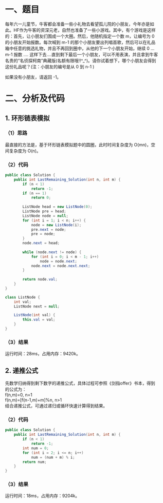 # 一、题目
每年六一儿童节，牛客都会准备一些小礼物去看望孤儿院的小朋友，今年亦是如此。HF作为牛客的资深元老，自然也准备了一些小游戏。其中，有个游戏是这样的：首先，让小朋友们围成一个大圈。然后，他随机指定一个数 m，让编号为 0 的小朋友开始报数。每次喊到 m-1 的那个小朋友要出列唱首歌，然后可以在礼品箱中任意的挑选礼物，并且不再回到圈中，从他的下一个小朋友开始，继续 0 ... m-1 报数 .... 这样下去....直到剩下最后一个小朋友，可以不用表演，并且拿到牛客名贵的“名侦探柯南”典藏版(名额有限哦!!^_^)。请你试着想下，哪个小朋友会得到这份礼品呢？(注：小朋友的编号是从 0 到 n-1 )  
  
如果没有小朋友，请返回 -1。  
# 二、分析及代码
## 1. 环形链表模拟
### （1）思路
最直接的方法是，基于环形链表模拟题中的圆圈，此时时间复杂度为 O(mn)，空间复杂度为 O(n)。  
### （2）代码
```java
public class Solution {
    public int LastRemaining_Solution(int n, int m) {
        if (n < 1)
            return -1;
        if (n == 1)
            return 0;
        
        ListNode head = new ListNode(0);
        ListNode pre = head;
        ListNode node = null;
        for (int i = 1; i < n; i++) {
            node = new ListNode(i);
            pre.next = node;
            pre = node;
        }
        node.next = head;
        
        while (node.next != node) {
            for (int i = 0; i < m - 1; i++)
                node = node.next;
            node.next = node.next.next;
        }
        
        return node.val;
    }
}

class ListNode {
    int val;
    ListNode next = null;

    ListNode(int val) {
        this.val = val;
    }
}
```
### （3）结果
运行时间：28ms，占用内存：9420k。    
## 2. 递推公式
先数学归纳得到剩下数字的递推公式，具体过程可参照《剑指offer》书本，得到的公式为：  
f(n,m)=0, n=1  
f(n,m)=[f(n-1,m)+m]%n, n>1  
结合递推公式，可通过递归或循环快速计算得到结果。  
### （2）代码
```java
public class Solution {
    public int LastRemaining_Solution(int n, int m) {
        if (n < 1)
            return -1;
        int num = 0;
        for (int i = 2; i <= n; i++)
            num = (num + m) % i;
        return num;
    }
}
```
### （3）结果
运行时间：18ms，占用内存：9204k。    
